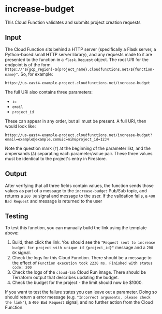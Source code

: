 # increase-budget

This Cloud Function validates and submits project creation requests

## Input

The Cloud Function sits behind a HTTP server (specifically a Flask server, a Python-based small HTTP server library), and any requests made to it are presented to the function in a `flask.Request` object. The root URI for the endpoint is of the form `https://"${gcp_region}-${project_name}.cloudfunctions.net/${function-name}"`. So, for example:
```
https://us-east4-example-project.cloudfunctions.net/increase-budget
```

The full URI also contains three parameters:
- `ic`
- `email`
- `project_id`

These can appear in any order, but all must be present. A full URI, then would look like:

```
https://us-east4-example-project.cloudfunctions.net/increase-budget?email=example@example.com&ic=nih&project_id=1234
```

Note the question mark (`?`) at the beginning of the parameter list, and the ampersands (`&`) separating each parameter/value pair. These three values must be identical to the project's entry in Firestore.

## Output

After verifying that all three fields contain values, the function sends those values as part of a message to the `increase-budget` Pub/Sub topic, and returns a `200 OK` signal and message to the user. If the validation fails, a `400 Bad Request` and message is returned to the user

## Testing

To test this function, you can manually build the link using the template above:
1. Build, then click the link. You should see the `"Request sent to increase budget for project with unique id {project_id}"` message and a `200 OK` signal.
2. Check the logs for this Cloud Function. There should be a message to the effect of `Function execution took 2230 ms. Finished with status code: 200`
3. Check the logs of the `cloud-lab` Cloud Run image. There should be Terraform output that describes updating the budget.
4. Check the budget for the project - the limit should now be $1000.

If you want to test the failure states you can leave out a parameter. Doing so should return a error message (e.g. `"Incorrect arguments, please check the link"`), a `400 Bad Request` signal, and no further action from the Cloud Function.
